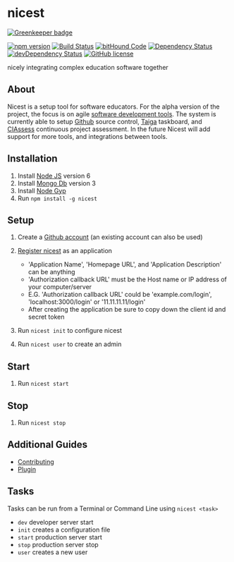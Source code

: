 # nicest

[![Greenkeeper badge](https://badges.greenkeeper.io/ChristianMurphy/nicest.svg)](https://greenkeeper.io/)

[![npm version](https://img.shields.io/npm/v/nicest.svg)](https://www.npmjs.com/package/nicest)
[![Build Status](https://travis-ci.org/ChristianMurphy/nicest.svg?branch=master)](https://travis-ci.org/ChristianMurphy/nicest)
[![bitHound Code](https://www.bithound.io/github/ChristianMurphy/nicest/badges/code.svg)](https://www.bithound.io/github/ChristianMurphy/nicest)
[![Dependency Status](https://david-dm.org/ChristianMurphy/nicest.svg)](https://david-dm.org/ChristianMurphy/nicest)
[![devDependency Status](https://david-dm.org/ChristianMurphy/nicest/dev-status.svg)](https://david-dm.org/ChristianMurphy/nicest?type=dev)
[![GitHub license](https://img.shields.io/badge/license-MIT-blue.svg)](https://raw.githubusercontent.com/ChristianMurphy/nicest/master/LICENSE)

nicely integrating complex education software together

## About

Nicest is a setup tool for software educators.
For the alpha version of the project, the focus is on agile [software development tools](https://en.wikipedia.org/wiki/Agile_software_development).
The system is currently able to setup [Github](https://github.com/) source control, [Taiga](https://taiga.io/)
taskboard, and [CIAssess](https://github.com/kgary/CIAssess) continuous project assessment.
In the future Nicest will add support for more tools, and integrations between tools.

## Installation

1.  Install [Node JS](https://nodejs.org/) version 6
2.  Install [Mongo Db](https://www.mongodb.org/) version 3
3.  Install [Node Gyp](https://github.com/nodejs/node-gyp#installation)
4.  Run `npm install -g nicest`

## Setup

1.  Create a [Github account](https://github.com/) (an existing account can also be used)

2.  [Register nicest](https://github.com/settings/applications/new) as an application

    *   'Application Name', 'Homepage URL', and 'Application Description' can be anything
    *   'Authorization callback URL' must be the Host name or IP address of your computer/server
    *   E.G. 'Authorization callback URL' could be 'example.com/login', 'localhost:3000/login' or '11.11.11.11/login'
    *   After creating the application be sure to copy down the client id and secret token

3.  Run `nicest init` to configure nicest

4.  Run `nicest user` to create an admin

## Start

1.  Run `nicest start`

## Stop

1.  Run `nicest stop`

## Additional Guides

*   [Contributing](CONTRIBUTING.md)
*   [Plugin](PLUGIN.md)

## Tasks

Tasks can be run from a Terminal or Command Line using `nicest <task>`

*   `dev` developer server start
*   `init` creates a configuration file
*   `start` production server start
*   `stop` production server stop
*   `user` creates a new user
